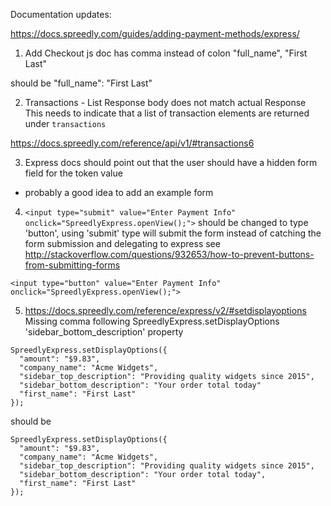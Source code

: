 Documentation updates:

https://docs.spreedly.com/guides/adding-payment-methods/express/

1) Add Checkout js doc has comma instead of colon
    "full_name", "First Last"

 should be
    "full_name": "First Last"
 

 2) Transactions - List Response body does not match actual Response
 This needs to indicate that a list of transaction elements are returned under `transactions`

 https://docs.spreedly.com/reference/api/v1/#transactions6

 
 3) Express docs should point out that the user should have a hidden form field for the token value
  - probably a good idea to add an example form 


 4) `<input type="submit" value="Enter Payment Info" onclick="SpreedlyExpress.openView();">`
should be changed to type 'button', using 'submit' type will submit the form instead of catching the form submission and delegating to express
see http://stackoverflow.com/questions/932653/how-to-prevent-buttons-from-submitting-forms

`<input type="button" value="Enter Payment Info" onclick="SpreedlyExpress.openView();">`

5) https://docs.spreedly.com/reference/express/v2/#setdisplayoptions
Missing comma following SpreedlyExpress.setDisplayOptions 'sidebar_bottom_description' property

```
SpreedlyExpress.setDisplayOptions({
  "amount": "$9.83",
  "company_name": "Acme Widgets",
  "sidebar_top_description": "Providing quality widgets since 2015",
  "sidebar_bottom_description": "Your order total today"
  "first_name": "First Last"
});
```
should be

```
SpreedlyExpress.setDisplayOptions({
  "amount": "$9.83",
  "company_name": "Acme Widgets",
  "sidebar_top_description": "Providing quality widgets since 2015",
  "sidebar_bottom_description": "Your order total today",
  "first_name": "First Last"
});
```
